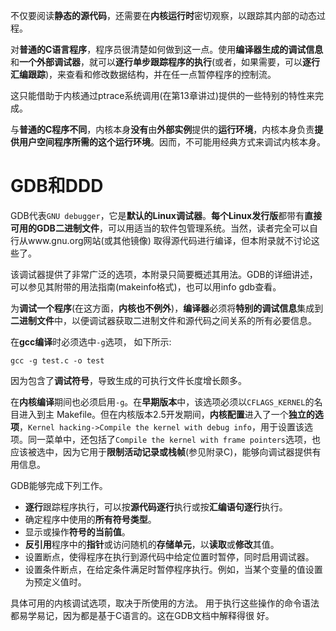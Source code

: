 不仅要阅读**静态的源代码**，还需要在**内核运行时**密切观察，以跟踪其内部的动态过程。

对**普通的C语言程序**，程序员很清楚如何做到这一点。使用**编译器生成的调试信息**和**一个外部调试器**，就可以**逐行单步跟踪程序的执行**(或者，如果需要，可以**逐行汇编跟踪**)，来查看和修改数据结构，并在任一点暂停程序的控制流。

这只能借助于内核通过ptrace系统调用(在第13章讲过)提供的一些特别的特性来完成。

与**普通的C程序不同**，内核本身**没有**由**外部实例**提供的**运行环境**，内核本身负责**提供用户空间程序所需的这个运行环境**。因而，不可能用经典方式来调试内核本身。

# GDB和DDD

GDB代表`GNU debugger`，它是**默认的Linux调试器**。**每个Linux发行版**都带有**直接可用的GDB二进制文件**，可以用适当的软件包管理系统。当然，读者完全可以自行从www.gnu.org网站(或其他镜像) 取得源代码进行编译，但本附录就不讨论这些了。

该调试器提供了非常广泛的选项，本附录只简要概述其用法。GDB的详细讲述，可以参见其附带的用法指南(makeinfo格式)，也可以用info gdb查看。

为**调试一个程序**(在这方面，**内核也不例外**)，**编译器**必须将**特别的调试信息**集成到**二进制文件**中，以便调试器获取二进制文件和源代码之间关系的所有必要信息。

在**gcc编译**时必须选中`-g`选项， 如下所示:

```
gcc -g test.c -o test
```

因为包含了**调试符号**，导致生成的可执行文件长度增长颇多。

在**内核编译**期间也必须启用`-g`。在**早期版本**中，该选项必须以`CFLAGS_KERNEL`的名目进入到主 Makefile。但在内核版本2.5开发期间，**内核配置**进入了一个**独立的选项**，`Kernel hacking->Compile
the kernel with debug info`，用于设置该选项。同一菜单中，还包括了`Compile the kernel with frame pointers`选项，也应该被选中，因为它用于**限制活动记录或栈帧**(参见附录C)，能够向调试器提供有用信息。

GDB能够完成下列工作。

- **逐行**跟踪程序执行，可以按**源代码逐行**执行或按**汇编语句逐行**执行。
- 确定程序中使用的**所有符号类型**。
- 显示或操作**符号的当前值**。
- **反引用**程序中的**指针**或访问随机的**存储单元**，以**读取**或**修改**其值。
- 设置断点，使得程序在执行到源代码中给定位置时暂停，同时启用调试器。
- 设置条件断点，在给定条件满足时暂停程序执行。例如，当某个变量的值设置为预定义值时。 

具体可用的内核调试选项，取决于所使用的方法。 用于执行这些操作的命令语法都易学易记，因为都是基于C语言的。这在GDB文档中解释得很
好。